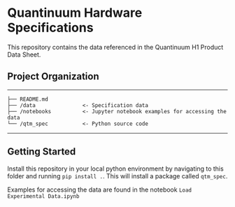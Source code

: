 # Quantinuum Hardware Specifications

This repository contains the data referenced in the Quantinuum H1 Product Data Sheet.

## Project Organization
------------

    ├── README.md          
    ├── /data               <- Specification data
    ├── /notebooks          <- Jupyter notebook examples for accessing the data
    └── /qtm_spec           <- Python source code

--------

## Getting Started

Install this repository in your local python environment by navigating to this folder and running `pip install .`. This will install a package called `qtm_spec`.

Examples for accessing the data are found in the notebook `Load Experimental Data.ipynb`